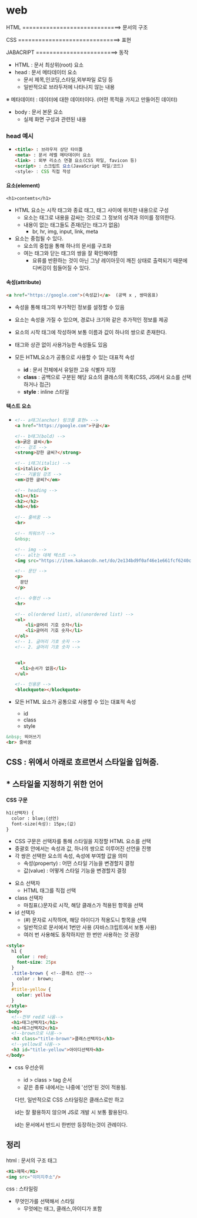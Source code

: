# web

HTML =============================>  문서의 구조

CSS ==============================>  표현

JABACRIPT ========================>  동작



* HTML : 문서 최상위(root) 요소
* head : 문서 메타데이터 요소
  * 문서 제목,인코딩,스타일,외부파일 로딩 등
  * 일반적으로 브라두저에 나타나지 않는 내용

※ 메타데이터 :  데이터에 대한 데이터이다. (어떤 목적을 가지고 만들어진 데이터)

* body : 문서 본문 요소
  * 실제 화면 구성과 관련된 내용

### head 예시

* ```html
  <title> : 브라우저 상단 타이틀
  <meta> : 문서 레벨 메타데이터 요소
  <link> : 외부 리소스 연결 요소(CSS 파일, favicon 등)
  <script> : 스크립트 요소(JavaScript 파일/코드)
  <style> : CSS 직접 작성
  ```

#### 요소(element)

```
<h1>contemts</h1>
```

- HTML 요소는 시작 태그와 종료 태그, 태그 사이에 위치한 내용으로 구성
  - 요소는 태그로 내용을 감싸는 것으로 그 정보의 성격과 의미를 정의한다.
  - 내용이 없는 태그들도 존재(닫는 태그가 없음)
    - br, hr, img, input, link, meta
- 요소는 중첩될 수 있다.
  - 요소의 중첩을 통해 하나의 문서를 구조화
  - 여는 태그와 닫는 태그의 쌍을 잘 확인해야함
    - 요류를 반환하는 것이 아닌 그냥 레이아웃이 깨진 상태로 출력되기 때문에 디버깅이 힘들어질 수 있다.

#### 속성(attribute)

```html
<a href="https://google.com">(속성값)</a>  (공백 x , 쌍따옴표)
```

- 속성을 통해 태그의 부가적인 정보를 설정할 수 있음
- 요소는 속성을 가질 수 있으며, 경로나 크기와 같은 추가적인 정보를 제공
- 요소의 시작 태그에 작성하며 보통 이름과 값이 하나의 쌍으로 존재한다.
- 태그와 상관 없이 사용가능한 속성들도 있음



- 모든 HTML요소가 공통으로 사용할 수 있는 대표적 속성
  - **id** : 문서 전체에서 유일한 고유 식별자 지정
  - **class** : 공백으로 구분된 해당 요소의 클래스의 목록(CSS, JS에서 요소를 선택하거나 접근)
  - **style** : inline 스타일



#### 텍스트 요소

* ```html
  <!-- a태그(anchor) 링크를 표현> -->
  <a href="https://google.com">구글</a> 
  
  <!-- b태그(bold) -->
  <b>굵은 글씨</b>
  <!-- 강조 -->
  <strong>강한 글씨?</strong>
  
  <!-- i태그(italic) -->
  <i>italic</i>
  <!-- 기울임 강조 -->
  <em>강한 글씨?</em>
  
  <!-- heading -->
  <h1></h1>
  <h2></h2>
  <h6></h6>
  
  <!-- 줄바꿈 -->
  <br>
  
  <!-- 띄워쓰기 -->
  &nbsp;
  
  <!-- img -->
  <!-- alt는 대체 텍스트 -->
  <img src="https://item.kakaocdn.net/do/2e134bd9f0af46e1e661fcf6240cfebfa88f7b2cbb72be0bdfff91ad65b168ab" alt="보노보노">
  
  <!-- 문단 -->
  <p>
    문단
  </p>
  
  <!-- 수평선 -->
  <hr>
  
  <!-- ol(ordered list), ul(unordered list) -->
  <ol>
      <li>글머리 기호 숫자</li>
      <li>글머리 기호 숫자</li>
  </ol>
  <!-- 1. 글머리 기호 숫자 -->
  <!-- 2. 글머리 기호 숫자 -->
  
  
  <ul>
    <li>순서가 없음</li>
  </ul>
  
  <!-- 인용문 -->
  <blockquote></blockquote>
  
  ```

* 모든 HTML 요소가 공통으로 사용할 수 있는 대표적 속성

  * id  
  * class
  * style

```html
&nbsp; 띄어쓰기
<br> 줄바꿈

```



## CSS : 위에서 아래로 흐르면서 스타일을 입혀줌.

## * 스타일을 지정하기 위한 언어

#### CSS 구문

```html
h1(선택자) {
  color : blue;(선언)
  font-size(속성): 15px;(값)
}
```

- CSS 구문은 선택자를 통해 스타일을 지정할 HTML 요소를 선택
- 중괄호 안에서는 속성과 값, 하나의 쌍으로 이루어진 선언을 진행
- 각 쌍은 선택한 요소의 속성, 속성에 부여할 값을 의미
  - 속성(property) : 어떤 스타일 기능을 변경할지 결정
  - 값(value) : 어떻게 스타일 기능을 변경할지 결정

* 요소 선택자
  * HTML 태그를 직접 선택
* class 선택자
  * 마침표(.)문자로 시작, 해당 클래스가 적용된 항목을 선택
* id 선택자
  * (#) 문자로 시작하며, 해당 아이디가 적용도니 항목을 선택
  * 일반적으로 문서에서 1번만 사용 (자바스크립트에서 보통 사용)
  * 여러 번 사용해도 동작하지만 한 번만 사용하는 것 권장

```html
<style>
  h1 {
    color : red;
    font-size: 25px
  }
  .title-brown { <!--클래스 선언-->
    color : brown;
  }
  #title-yellow {
    color: yellow
  }
</style>
<body>
  <!--전부 red로 나옴-->
  <h1>태그선택자1</h1>
  <h1>태그선택자2</h1>
  <!--brown으로 나옴-->
  <h3 class="title-brown">클래스선택자1</h3>
  <!--yellow로 나옴-->
  <h3 id="title-yellow">아이디선택자<h3>
</body>
```

* css 우선순위

  * id > class > tag 순서
  * 같은 종류 내에서는 나중에 '선언'된 것이 적용됨.


  다만, 일반적으로 CSS 스타일링은 클래스로만 하고

  id는 잘 활용하지 않으며 JS로 개발 시 보통 활용된다.

  id는 문서에서 반드시 한번만 등장하는것이 관례이다.

  

## 정리

html : 문서의 구조 태그

```html 
<H1>제목</H1>
<img src="이미지주소"/>
```



css : 스타일링

* 무엇인가를 선택해서 스타일
  * 무엇에는 태그, 클래스,아이디가 포함
